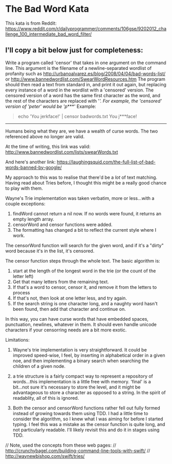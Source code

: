 The Bad Word Kata
=================

This kata is from Reddit:
https://www.reddit.com/r/dailyprogrammer/comments/106gse/9202012_challenge_100_intermediate_bad_word_filter/

I'll copy a bit below just for completeness:
----------------------------------
Write a program called 'censor' that takes in one argument on the command line. This argument is the filename of a newline-separated wordlist of profanity such as
http://urbanoalvarez.es/blog/2008/04/04/bad-words-list/ or
http://www.bannedwordlist.com/SwearWordResources.htm
The program should then read a text from standard in, and print it out again, but replacing every instance of a word in the wordlist with a 'censored' version. The censored version of a word has the same first character as the word, and the rest of the characters are replaced with '*'.
For example, the 'censored' version of 'peter' would be 'p****'
Example:
>echo 'You jerkface!' | censor badwords.txt
You j***face!
----------------------------------

Humans being what they are, we have a wealth of curse words.  The two referenced above no longer are valid.

At the time of writing, this link was valid:
http://www.bannedwordlist.com/lists/swearWords.txt

And here's another link:
https://laughingsquid.com/the-full-list-of-bad-words-banned-by-google/


My approach to this was to realise that there'd be a *lot* of text matching.  Having read about Tries before, I thought this might be a really good chance to play with them.

Wayne's Trie implementation was taken verbatim, more or less...with a couple exceptions:
1) findWord cannot return a nil now.  If no words were found, it returns an empty length array.
2) censorWord and censor functions were added.
3) The formatting has changed a bit to reflect the current style where I work.

The censorWord function will search for the given word, and if it's a "dirty" word because it's in the list, it's censored.

The censor function steps through the whole text.
The basic algorithm is:
1. start at the length of the longest word in the trie (or the count of the letter left)
2. Get that many letters from the remaining text.
3. If that's a word to censor, censor it, and remove it from the letters to process
4. If that's not, then look at one letter less, and try again.
5. If the search string is one character long, and a naughty word hasn't been found,
    then add that character and continue on.

In this way, you can have curse words that have embedded spaces, punctuation, newlines, whatever in them.  It should even handle unicode characters if your censorring needs are a bit more exotic.

Limitations:
1. Wayne's trie implementation is very straightforward.  It could be improved speed-wise, I feel, by inserting in alphabetical order in a given noe, and then implementing a binary search when searching the children of a given node.

2. a trie structure is a fairly compact way to represent a repository of words...this implementation is a little free with memory. 'final' is a bit...not sure it's necessary to store the level, and it might be advantageous to store a character as opposed to a string.  In the spirit of readablity, all of this is ignored.

3. Both the censor and censorWord functions rather fell out fully formed instead of growing towards them using TDD. I had a little time to consider the algorithm, so I knew what I was aiming for before I started typing. I feel this was a mistake as the censor function is quite long, and not particularly readable.  I'll likely revisit this and do it in stages using TDD.

// Note, used the concepts from these web pages:
// http://crunchybagel.com/building-command-line-tools-with-swift/
// http://waynewbishop.com/swift/tries/
